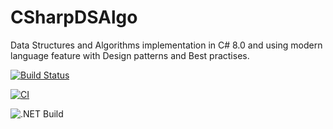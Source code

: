 # CSharpDSAlgo
Data Structures and Algorithms implementation in C# 8.0 and using modern language feature with Design patterns and Best practises.

[![Build Status](https://dev.azure.com/abhinav-galodha/DataStructureAlgorithms/_apis/build/status/abhinavgalodha.CSharpDSAlgo?branchName=master)](https://dev.azure.com/abhinav-galodha/DataStructureAlgorithms/_build/latest?definitionId=1&branchName=master)

[![CI](https://github.com/abhinavgalodha/CSharpDSAlgo/workflows/CIdotnet/badge.svg)](https://github.com/abhinavgalodha/CSharpDSAlgo/actions)

![.NET Build](https://github.com/abhinavgalodha/CSharpDSAlgo/workflows/.NET/badge.svg)

